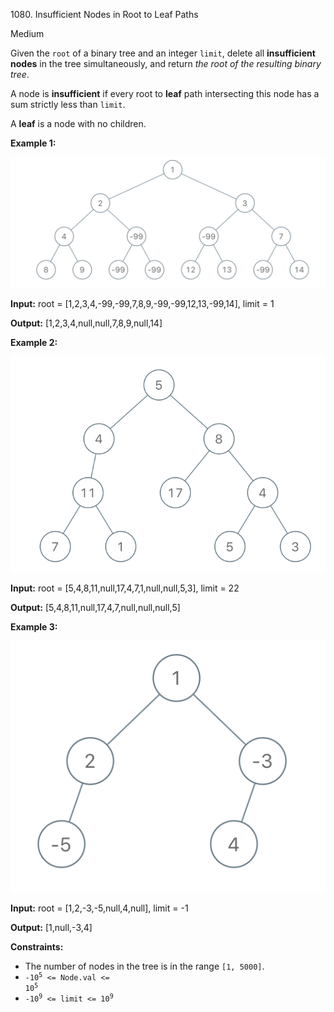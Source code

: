 1080\. Insufficient Nodes in Root to Leaf Paths

Medium

Given the `root` of a binary tree and an integer `limit`, delete all **insufficient nodes** in the tree simultaneously, and return _the root of the resulting binary tree_.

A node is **insufficient** if every root to **leaf** path intersecting this node has a sum strictly less than `limit`.

A **leaf** is a node with no children.

**Example 1:**

![](insufficient-11.png)

**Input:** root = [1,2,3,4,-99,-99,7,8,9,-99,-99,12,13,-99,14], limit = 1

**Output:** [1,2,3,4,null,null,7,8,9,null,14]

**Example 2:**

![](insufficient-3.png)

**Input:** root = [5,4,8,11,null,17,4,7,1,null,null,5,3], limit = 22

**Output:** [5,4,8,11,null,17,4,7,null,null,null,5]

**Example 3:**

![](screen-shot-2019-06-11-at-83301-pm.png)

**Input:** root = [1,2,-3,-5,null,4,null], limit = -1

**Output:** [1,null,-3,4]

**Constraints:**

*   The number of nodes in the tree is in the range `[1, 5000]`.
*   <code>-10<sup>5</sup> <= Node.val <= 10<sup>5</sup></code>
*   <code>-10<sup>9</sup> <= limit <= 10<sup>9</sup></code>